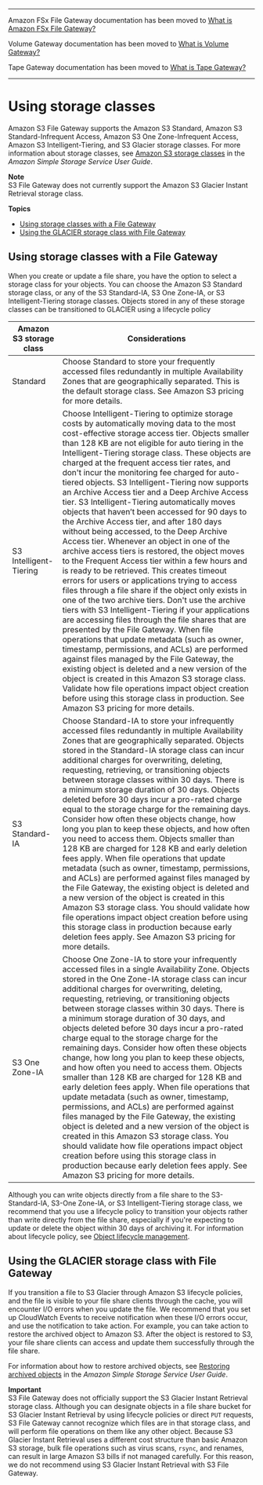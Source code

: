 --------

Amazon FSx File Gateway documentation has been moved to [What is Amazon FSx File Gateway?](https://docs.aws.amazon.com/filegateway/latest/filefsxw/WhatIsStorageGateway.html)

Volume Gateway documentation has been moved to [What is Volume Gateway?](https://docs.aws.amazon.com/storagegateway/latest/vgw/WhatIsStorageGateway.html)

Tape Gateway documentation has been moved to [What is Tape Gateway?](https://docs.aws.amazon.com/storagegateway/latest/tgw/WhatIsStorageGateway.html)

--------

# Using storage classes<a name="storage-classes"></a>

 Amazon S3 File Gateway supports the Amazon S3 Standard, Amazon S3 Standard\-Infrequent Access, Amazon S3 One Zone\-Infrequent Access, Amazon S3 Intelligent\-Tiering, and S3 Glacier storage classes\. For more information about storage classes, see [Amazon S3 storage classes](https://docs.aws.amazon.com/AmazonS3/latest/dev/storage-class-intro.html) in the *Amazon Simple Storage Service User Guide*\.

**Note**  
S3 File Gateway does not currently support the Amazon S3 Glacier Instant Retrieval storage class\.

**Topics**
+ [Using storage classes with a File Gateway](#ia-file-gateway)
+ [Using the GLACIER storage class with File Gateway](#using-glacier-strage-class)

## Using storage classes with a File Gateway<a name="ia-file-gateway"></a>

When you create or update a file share, you have the option to select a storage class for your objects\. You can choose the Amazon S3 Standard storage class, or any of the S3 Standard\-IA, S3 One Zone\-IA, or S3 Intelligent\-Tiering storage classes\. Objects stored in any of these storage classes can be transitioned to GLACIER using a lifecycle policy


| Amazon S3 storage class | Considerations | 
| --- | --- | 
| Standard | Choose Standard to store your frequently accessed files redundantly in multiple Availability Zones that are geographically separated\. This is the default storage class\. See Amazon S3 pricing for more details\.  | 
| S3 Intelligent\-Tiering | Choose Intelligent\-Tiering to optimize storage costs by automatically moving data to the most cost\-effective storage access tier\. Objects smaller than 128 KB are not eligible for auto tiering in the Intelligent\-Tiering storage class\. These objects are charged at the frequent access tier rates, and don't incur the monitoring fee charged for auto\-tiered objects\. S3 Intelligent\-Tiering now supports an Archive Access tier and a Deep Archive Access tier\. S3 Intelligent\-Tiering automatically moves objects that haven’t been accessed for 90 days to the Archive Access tier, and after 180 days without being accessed, to the Deep Archive Access tier\. Whenever an object in one of the archive access tiers is restored, the object moves to the Frequent Access tier within a few hours and is ready to be retrieved\. This creates timeout errors for users or applications trying to access files through a file share if the object only exists in one of the two archive tiers\. Don't use the archive tiers with S3 Intelligent\-Tiering if your applications are accessing files through the file shares that are presented by the File Gateway\. When file operations that update metadata \(such as owner, timestamp, permissions, and ACLs\) are performed against files managed by the File Gateway, the existing object is deleted and a new version of the object is created in this Amazon S3 storage class\. Validate how file operations impact object creation before using this storage class in production\. See Amazon S3 pricing for more details\.  | 
| S3 Standard\-IA | Choose Standard\-IA to store your infrequently accessed files redundantly in multiple Availability Zones that are geographically separated\. Objects stored in the Standard\-IA storage class can incur additional charges for overwriting, deleting, requesting, retrieving, or transitioning objects between storage classes within 30 days\. There is a minimum storage duration of 30 days\. Objects deleted before 30 days incur a pro\-rated charge equal to the storage charge for the remaining days\. Consider how often these objects change, how long you plan to keep these objects, and how often you need to access them\. Objects smaller than 128 KB are charged for 128 KB and early deletion fees apply\. When file operations that update metadata \(such as owner, timestamp, permissions, and ACLs\) are performed against files managed by the File Gateway, the existing object is deleted and a new version of the object is created in this Amazon S3 storage class\. You should validate how file operations impact object creation before using this storage class in production because early deletion fees apply\. See Amazon S3 pricing for more details\.  | 
| S3 One Zone\-IA | Choose One Zone\-IA to store your infrequently accessed files in a single Availability Zone\. Objects stored in the One Zone\-IA storage class can incur additional charges for overwriting, deleting, requesting, retrieving, or transitioning objects between storage classes within 30 days\. There is a minimum storage duration of 30 days, and objects deleted before 30 days incur a pro\-rated charge equal to the storage charge for the remaining days\. Consider how often these objects change, how long you plan to keep these objects, and how often you need to access them\. Objects smaller than 128 KB are charged for 128 KB and early deletion fees apply\. When file operations that update metadata \(such as owner, timestamp, permissions, and ACLs\) are performed against files managed by the File Gateway, the existing object is deleted and a new version of the object is created in this Amazon S3 storage class\. You should validate how file operations impact object creation before using this storage class in production because early deletion fees apply\. See Amazon S3 pricing for more details\.  | 

Although you can write objects directly from a file share to the S3\-Standard\-IA, S3\-One Zone\-IA, or S3 Intelligent\-Tiering storage class, we recommend that you use a lifecycle policy to transition your objects rather than write directly from the file share, especially if you're expecting to update or delete the object within 30 days of archiving it\. For information about lifecycle policy, see [Object lifecycle management](https://docs.aws.amazon.com/AmazonS3/latest/dev/object-lifecycle-mgmt.html)\.

## Using the GLACIER storage class with File Gateway<a name="using-glacier-strage-class"></a>

If you transition a file to S3 Glacier through Amazon S3 lifecycle policies, and the file is visible to your file share clients through the cache, you will encounter I/O errors when you update the file\. We recommend that you set up CloudWatch Events to receive notification when these I/O errors occur, and use the notification to take action\. For example, you can take action to restore the archived object to Amazon S3\. After the object is restored to S3, your file share clients can access and update them successfully through the file share\. 

For information about how to restore archived objects, see [Restoring archived objects](https://docs.aws.amazon.com/AmazonS3/latest/dev/restoring-objects.html) in the *Amazon Simple Storage Service User Guide*\.

**Important**  
S3 File Gateway does not officially support the S3 Glacier Instant Retrieval storage class\. Although you can designate objects in a file share bucket for S3 Glacier Instant Retrieval by using lifecycle policies or direct `PUT` requests, S3 File Gateway cannot recognize which files are in that storage class, and will perform file operations on them like any other object\. Because S3 Glacier Instant Retrieval uses a different cost structure than basic Amazon S3 storage, bulk file operations such as virus scans, `rsync`, and renames, can result in large Amazon S3 bills if not managed carefully\. For this reason, we do not recommend using S3 Glacier Instant Retrieval with S3 File Gateway\.